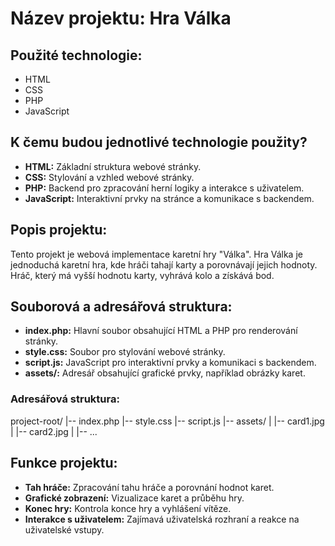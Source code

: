 # Název projektu: Hra Válka

## Použité technologie:
- HTML
- CSS
- PHP
- JavaScript

## K čemu budou jednotlivé technologie použity?

- **HTML:** Základní struktura webové stránky.
- **CSS:** Stylování a vzhled webové stránky.
- **PHP:** Backend pro zpracování herní logiky a interakce s uživatelem.
- **JavaScript:** Interaktivní prvky na stránce a komunikace s backendem.


## Popis projektu:

Tento projekt je webová implementace karetní hry "Válka". Hra Válka je jednoduchá karetní hra, kde hráči tahají karty a porovnávají jejich hodnoty. Hráč, který má vyšší hodnotu karty, vyhrává kolo a získává bod.


## Souborová a adresářová struktura:

- **index.php:** Hlavní soubor obsahující HTML a PHP pro renderování stránky.
- **style.css:** Soubor pro stylování webové stránky.
- **script.js:** JavaScript pro interaktivní prvky a komunikaci s backendem.
- **assets/:** Adresář obsahující grafické prvky, například obrázky karet.


### Adresářová struktura:

project-root/
|-- index.php
|-- style.css
|-- script.js
|-- assets/
| |-- card1.jpg
| |-- card2.jpg
| |-- ...


## Funkce projektu:

- **Tah hráče:** Zpracování tahu hráče a porovnání hodnot karet.
- **Grafické zobrazení:** Vizualizace karet a průběhu hry.
- **Konec hry:** Kontrola konce hry a vyhlášení vítěze.
- **Interakce s uživatelem:** Zajímavá uživatelská rozhraní a reakce na uživatelské vstupy.
